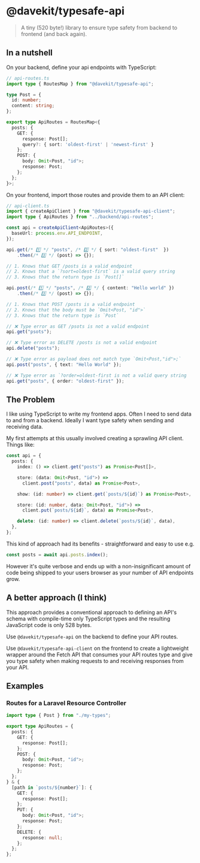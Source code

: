 # @davekit/typesafe-api

> A tiny (520 byte!) library to ensure type safety from backend to frontend (and back again).

## In a nutshell

On your backend, define your api endpoints with TypeScript:

```ts
// api-routes.ts
import type { RoutesMap } from "@davekit/typesafe-api";

type Post = {
  id: number;
  content: string;
};

export type ApiRoutes = RoutesMap<{
  posts: {
    GET: {
      response: Post[];
      query?: { sort: 'oldest-first' | 'newest-first' }
    };
    POST: {
      body: Omit<Post, "id">;
      response: Post;
    };
  };
}>;
```

On your frontend, import those routes and provide them to an API client:

```ts
// api-client.ts
import { createApiClient } from "@davekit/typesafe-api-client";
import type { ApiRoutes } from "../backend/api-routes";

const api = createApiClient<ApiRoutes>({
  baseUrl: process.env.API_ENDPOINT,
});

api.get(/* 1️⃣ */ "posts", /* 2️⃣ */ { sort: "oldest-first"  })
    .then(/* 3️⃣ */ (post) => {});

// 1. Knows that GET /posts is a valid endpoint
// 2. Knows that a `?sort=oldest-first` is a valid query string
// 3. Knows that the return type is `Post[]`

api.post(/* 1️⃣ */ "posts", /* 2️⃣ */ { content: "Hello world" })
    .then(/* 3️⃣ */ (post) => {});

// 1. Knows that POST /posts is a valid endpoint
// 2. Knows that the body must be `Omit<Post, "id">`
// 3. Knows that the return type is `Post`

// ❌ Type error as GET /psots is not a valid endpoint
api.get("psots");

// ❌ Type error as DELETE /posts is not a valid endpoint
api.delete("posts");

// ❌ Type error as payload does not match type `Omit<Post,"id">;`
api.post("posts", { text: "Hello World" });

// ❌ Type error as `?order=oldest-first is not a valid query string
api.get("posts", { order: "oldest-first" });
```

## The Problem

I like using TypeScript to write my frontend apps. Often I need to send data to and from a backend. Ideally I want type safety when sending and receiving data.

My first attempts at this usually involved creating a sprawling API client. Things like:

```ts
const api = {
  posts: {
    index: () => client.get("posts") as Promise<Post[]>,

    store: (data: Omit<Post, "id">) =>
      client.post("posts", data) as Promise<Post>,

    show: (id: number) => client.get(`posts/${id}`) as Promise<Post>,

    store: (id: number, data: Omit<Post, "id">) =>
      client.put(`posts/${id}`, data) as Promise<Post>,

    delete: (id: number) => client.delete(`posts/${id}`, data),
  },
};
```

This kind of approach had its benefits - straightforward and easy to use e.g.

```ts
const posts = await api.posts.index();
```

However it's quite verbose and ends up with a non-insignificant amount of code being shipped to your users browser as your number of API endpoints grow.

## A better approach (I think)

This approach provides a conventional approach to defining an API's schema with compile-time only TypeScript types and the resulting JavaScript code is only 528 bytes.

Use `@davekit/typesafe-api` on the backend to define your API routes.

Use `@davekit/typesafe-api-client` on the frontend to create a lightweight wrapper around the Fetch API that consumes your API routes type and give you type safety when making requests to and receiving responses from your API.

## Examples

### Routes for a Laravel Resource Controller

```ts
import type { Post } from "./my-types";

export type ApiRoutes = {
  posts: {
    GET: {
      response: Post[];
    };
    POST: {
      body: Omit<Post, "id">;
      response: Post;
    };
  };
} & {
  [path in `posts/${number}`]: {
    GET: {
      response: Post[];
    };
    PUT: {
      body: Omit<Post, "id">;
      response: Post;
    };
    DELETE: {
      response: null;
    };
  };
};
```
